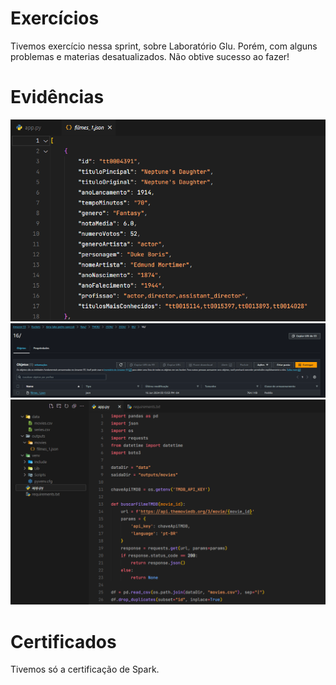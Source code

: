 <!--
# Instruções

Neste arquivo você irá apresentar suas entregas da Sprint corrente. Observe que existem 4 diretórios no exemplo: **exercícios**, **certificados** e **evidências**.

 - O diretório **exercícios** corresponde ao local onde você irá adicionar o código-fonte das atividades de codificação da Sprint, quando houver.
 - O diretório **evidências** você pode utilizar para adicionar imagens demonstrando a execução/resultados de atividades, quando necessário.
 - O diretório **certificados** é o local onde você irá armazenar os certificados dos cursos solicitados durante a sprint. O nome de cada certificado de corresponder ao título do curso.
 - O diretório **desafio** é o local onde você irá armazenar a resolução do que se pede no desafio, todos recursos que você considerar importante deverá está dentro desse diretório.

Utilize o arquivo README.md da Sprint para organizar todas as suas entregas. Faça referência aos arquivos de código-fonte. Evite colocar código diretamente no Markdown pois dificulta nossa avaliação.
 -->

# Exercícios
Tivemos exercício nessa sprint, sobre Laboratório Glu. Porém, com alguns problemas e materias desatualizados. Não obtive sucesso ao fazer!

# Evidências

![Evidencia 1](evidencias/evidencia-01.png)
![Evidencia 2](evidencias/evidencia-02.png)
![Evidencia 3](evidencias/evidencia-03.png)

# Certificados
Tivemos só a certificação de Spark.
